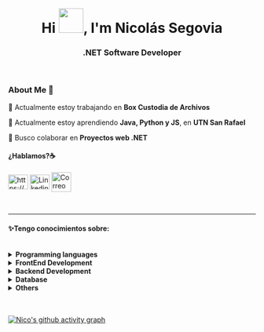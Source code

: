 <div>
  <h1 align="center">Hi <img src="https://github.com/mitul3737/mitul3737/blob/main/Wave.gif" height="50px" width="50px">, I'm Nicolás Segovia</h1>
  <h3 align="center">.NET Software Developer</h3>
</div>
<br>

  ### About Me 🚀

  🔭 Actualmente estoy trabajando en **Box Custodia de Archivos**

  🌱 Actualmente estoy aprendiendo **Java, Python y JS**, en **UTN San Rafael**

  👯 Busco colaborar en **Proyectos web .NET**


  #### ¿Hablamos?☕️


<p align="left">
<a href="https://www.facebook.com/nico.segg/" target="blank"><img align="center" src="https://cdn.jsdelivr.net/gh/devicons/devicon/icons/facebook/facebook-original.svg"" alt="https://www.linkedin.com/in/nicosegovia/" height="30" width="40" /></a>  <a href="https://www.linkedin.com/in/nicosegovia/" target="blank"><img align="center" src="https://cdn.jsdelivr.net/gh/devicons/devicon/icons/linkedin/linkedin-original.svg" alt="Linkedin Nicolás Segovia" height="30" width="40" /></a>    <a href="mailto:nico.segov@gmail.com" target="blank"><img align="center" src="https://img.icons8.com/fluency/48/000000/gmail.png" alt="Correo de Nicolás Segovia" height="40" width="40" /></a>
</p>

<br>
<hr>

#### ✨Tengo conocimientos sobre:
<br>
  
<details> 
<summary><b>Programming languages</b></summary><br/> 
<p align="left"> 
<img height=30 
src="https://cdn.jsdelivr.net/gh/devicons/devicon/icons/csharp/csharp-original.svg" /> <img height=30 src="https://cdn.jsdelivr.net/gh/devicons/devicon/icons/python/python-original.svg" /> <img height=30 src="https://cdn.jsdelivr.net/gh/devicons/devicon/icons/java/java-original.svg" /> <img height=30 src="https://cdn.jsdelivr.net/gh/devicons/devicon/icons/javascript/javascript-original.svg" /> <img height=30 src="https://cdn.jsdelivr.net/gh/devicons/devicon/icons/godot/godot-original.svg" />
</p>
</details>

<details> 
<summary><b>FrontEnd Development</b></summary><br/> 
<p align="left"> 
<img height=30 
src="https://cdn.jsdelivr.net/gh/devicons/devicon/icons/html5/html5-original.svg" /> <img height=30 src="https://cdn.jsdelivr.net/gh/devicons/devicon/icons/css3/css3-original.svg" /> <img height=30 src="https://cdn.jsdelivr.net/gh/devicons/devicon/icons/angularjs/angularjs-original.svg" /> <img height=30 src="https://cdn.jsdelivr.net/gh/devicons/devicon/icons/bootstrap/bootstrap-original.svg" /> <img height=30 src="https://cdn.jsdelivr.net/gh/devicons/devicon/icons/wordpress/wordpress-original.svg" />
</p>
</details>

<details> 
<summary><b>Backend Development</b></summary><br/> 
<p align="left"> 
<img height=30 src="https://cdn.jsdelivr.net/gh/devicons/devicon/icons/dot-net/dot-net-plain-wordmark.svg" /> <img height=30 src="https://cdn.jsdelivr.net/gh/devicons/devicon/icons/dotnetcore/dotnetcore-original.svg" /> <img height=30 src="https://cdn.jsdelivr.net/gh/devicons/devicon/icons/nodejs/nodejs-original.svg" /> <img height=30 src="https://cdn.jsdelivr.net/gh/devicons/devicon/icons/azure/azure-original.svg" /> 
</p>
</details>

<details> 
<summary><b>Database</b></summary><br/> 
<p align="left"> 
<img height=35 src="https://cdn.jsdelivr.net/gh/devicons/devicon/icons/mysql/mysql-original-wordmark.svg" /> <img height=35 src="https://img.icons8.com/color/48/000000/microsoft-sql-server.png" />
</p>
</details>

<details> 
<summary><b>Others</b></summary><br/> 
<p align="left"><img height=30 src="https://cdn.jsdelivr.net/gh/devicons/devicon/icons/docker/docker-original.svg" /> <img height=30 src="https://cdn.jsdelivr.net/gh/devicons/devicon/icons/git/git-original.svg" /> <img height=30 src="https://cdn.jsdelivr.net/gh/devicons/devicon/icons/tortoisegit/tortoisegit-original.svg" /> <img height=30 
src="https://img.icons8.com/ios-filled/50/FFFFFF/github.png" /> <img height=30 
src="https://cdn.jsdelivr.net/gh/devicons/devicon/icons/bitbucket/bitbucket-original.svg" /> <img height=30 src="https://cdn.jsdelivr.net/gh/devicons/devicon/icons/trello/trello-plain-wordmark.svg" /> <img height=30 src="https://cdn.jsdelivr.net/gh/devicons/devicon/icons/figma/figma-original.svg" /> <img height=30 src="https://cdn.jsdelivr.net/gh/devicons/devicon/icons/confluence/confluence-original-wordmark.svg" />
</p>
</details>

<br>
<br>

[![Nico's github activity graph](https://activity-graph.herokuapp.com/graph?username=Nico-Segovia&bg_color=000000&color=3620f7&line=5a0c99&point=1adbce&area=true&hide_border=true)](https://github.com/Nico-Segovia/github-readme-activity-graph)
 
